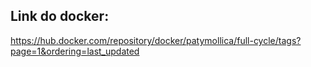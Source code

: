## Link do docker:
https://hub.docker.com/repository/docker/patymollica/full-cycle/tags?page=1&ordering=last_updated